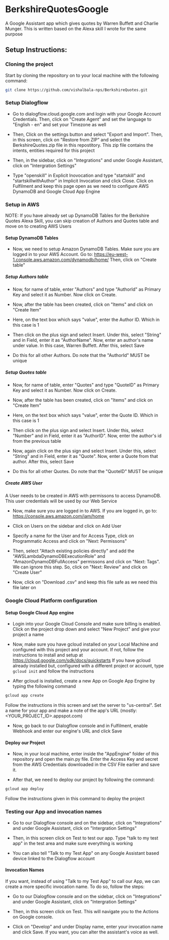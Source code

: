# BerkshireQuotesGoogle

A Google Assistant app which gives quotes by Warren Buffett and Charlie Munger. This is written based on the Alexa skill I wrote for the same purpose

## Setup Instructions:
### Cloning the project
Start by cloning the repository on to your local machine with the following command:
```bash
git clone https://github.com/vishalbala-nps/BerkshireQuotes.git
```
### Setup Dialogflow

* Go to dialogflow.cloud.google.com and login with your Google Account Credentials. Then, click on "Create Agent" and set the language to "English - en" and set your Timezone as well

* Then, Click on the settings button and select "Export and Import". Then, in this screen, click on "Restore from ZIP" and select the BerkshireQuotes.zip file in this repostitory. This zip file contains the intents, entities required for this project

* Then, in the sidebar, click on "Integrations" and under Google Assistant, click on "Intergration Settings"

* Type "openskill" in Explicit Inovocation and type "startskill" and "startskillwithAuthor" in Implicit Invocation and click Close. Click on Fulfilment and keep this page open as we need to configure AWS DynamoDB and Google Cloud App Engine

### Setup in AWS
NOTE: If you have already set up DynamoDB Tables for the Berkshire Quotes Alexa Skill, you can skip creation of Authors and Quotes table and move on to creating AWS Users

#### Setup DynamoDB Tables
* Now, we need to setup Amazon DynamoDB Tables. Make sure you are logged in to your AWS Account. Go to: https://eu-west-1.console.aws.amazon.com/dynamodb/home/ Then, click on "Create table"

##### Setup Authors table
* Now, for name of table, enter "Authors" and type "AuthorId" as Primary Key and select it as Number. Now click on Create.

* Now, after the table has been created, click on "Items" and click on "Create Item"

* Here, on the text box which says "value", enter the Author ID. Which in this case is 1

* Then click on the plus sign and select Insert. Under this, select "String" and in Field, enter it as "AuthorName". Now, enter an author's name under value. In this case, Warren Buffett. After this, select Save

* Do this for all other Authors. Do note that the "AuthorId" MUST be unique

##### Setup Quotes table
* Now, for name of table, enter "Quotes" and type "QuoteID" as Primary Key and select it as Number. Now click on Create.

* Now, after the table has been created, click on "Items" and click on "Create Item"

* Here, on the text box which says "value", enter the Quote ID. Which in this case is 1

* Then click on the plus sign and select Insert. Under this, select "Number" and in Field, enter it as "AuthorID". Now, enter the author's id from the previous table

* Now, again click on the plus sign and select Insert. Under this, select "String" and in Field, enter it as "Quote". Now, enter a Quote from that author. After this, select Save

* Do this for all other Quotes. Do note that the "QuoteID" MUST be unique

##### Create AWS User
A User needs to be created in AWS with permissons to access DynamoDB. This user credentials will be used by our Web Service
* Now, make sure you are logged in to AWS. If you are logged in, go to: https://console.aws.amazon.com/iam/home

* Click on Users on the sidebar and click on Add User

* Specify a name for the User and for Access Type, click on Programmatic Access and click on "Next: Permissons"

* Then, select "Attach existing policies directly" and add the "AWSLambdaDynamoDBExecutionRole" and "AmazonDynamoDBFullAccess" permissons and click on "Next: Tags". We can ignore this step. So, click on "Next: Review" and click on "Create User"

* Now, click on "Download .csv" and keep this file safe as we need this file later on

### Google Cloud Platform configuration

#### Setup Google Cloud App engine

* Login into your Google Cloud Console and make sure billing is enabled. Click on the project drop down and select "New Project" and give your project a name 

* Now, make sure you have gcloud installed on your Local Machine and configured with this project and your account. If not, follow the instructions to install and setup at https://cloud.google.com/sdk/docs/quickstarts If you have gcloud already installed but, configured with a different project or account, type `gcloud init` and follow the instructions

* After gcloud is installed, create a new App on Google App Engine by typing the following command

```bash
gcloud app create
```

Follow the instructions in this screen and set the server to "us-central". Set a name for your app and make a note of the app's URL (mostly: <YOUR_PROJECT_ID>.appspot.com)

* Now, go back to our Dialogflow console and in Fulfilment, enable Webhook and enter our engine's URL and click Save

#### Deploy our Project

* Now, in your local machine, enter inside the "AppEngine" folder of this repository and open the main.py file. Enter the Access Key and secret from the AWS Credentials downloaded in the CSV File earlier and save it.

* After that, we need to deploy our project by following the command:

```bash
gcloud app deploy
```

Follow the instructions given in this command to deploy the project

### Testing our App and invocation names

* Go to our Dialogflow console and on the sidebar, click on "Integrations" and under Google Assistant, click on "Intergration Settings"

* Then, in this screen click on Test to test our app. Type "talk to my test app" in the test area and make sure everything is working

* You can also tell "Talk to my Test App" on any Google Assistant based device linked to the Dialogflow account

#### Invocation Names

If you want, instead of using "Talk to my Test App" to call our App, we can create a more specific invocation name. To do so, follow the steps:

* Go to our Dialogflow console and on the sidebar, click on "Integrations" and under Google Assistant, click on "Intergration Settings"

* Then, in this screen click on Test. This will navigate you to the Actions on Google console.

* Click on "Develop" and under Display name, enter your invocation name and click Save. If you want, you can alter the assistant's voice as well.

